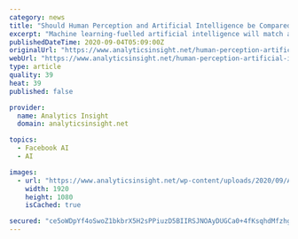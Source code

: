 ```yaml
---
category: news
title: "Should Human Perception and Artificial Intelligence be Compared?"
excerpt: "Machine learning-fuelled artificial intelligence will match and surpass human capacities in the areas of computer vision and speech recognition within five to ten years says - Facebook CEO Mark Zuckerberg."
publishedDateTime: 2020-09-04T05:09:00Z
originalUrl: "https://www.analyticsinsight.net/human-perception-artificial-intelligence-compared/"
webUrl: "https://www.analyticsinsight.net/human-perception-artificial-intelligence-compared/"
type: article
quality: 39
heat: 39
published: false

provider:
  name: Analytics Insight
  domain: analyticsinsight.net

topics:
  - Facebook AI
  - AI

images:
  - url: "https://www.analyticsinsight.net/wp-content/uploads/2020/09/Artificial-Intelligence-2.jpg"
    width: 1920
    height: 1080
    isCached: true

secured: "ce5oWDpYf4oSwoZ1bkbrX5H2sPPiuzD5BIIRSJNOAyDUGCa0+4fKsqhdMfzhgaaQDkWypeMaepVjVUsskGFQhGy/As3jQSw5K2SYwp+4ihcO2seHFPmNGY71/wRXjLQtRijByteHqfsrlOC6BfEU63DV2fOIk3hWQs1swLhMzVa5f5dE0Ue1dy2Ej4+tJ3tNztJ5XdFJBBRcpvHmZbUv2kVxwG2E7RDmYamii9TVZnhLOZMm905orEmyxuF420N7bZ+e6wdCa2uPhGWQMLkU6Xl4/jGJBuqZhFYxKOY3P+p87pNg//oye6/XWWvlhqRMEPnmjFrtLQZOIFzmE0tJoUc6QiaerwiJdDkPe1e/A+Q=;FrsYTq4SArDv5mvytv+How=="
---
```


